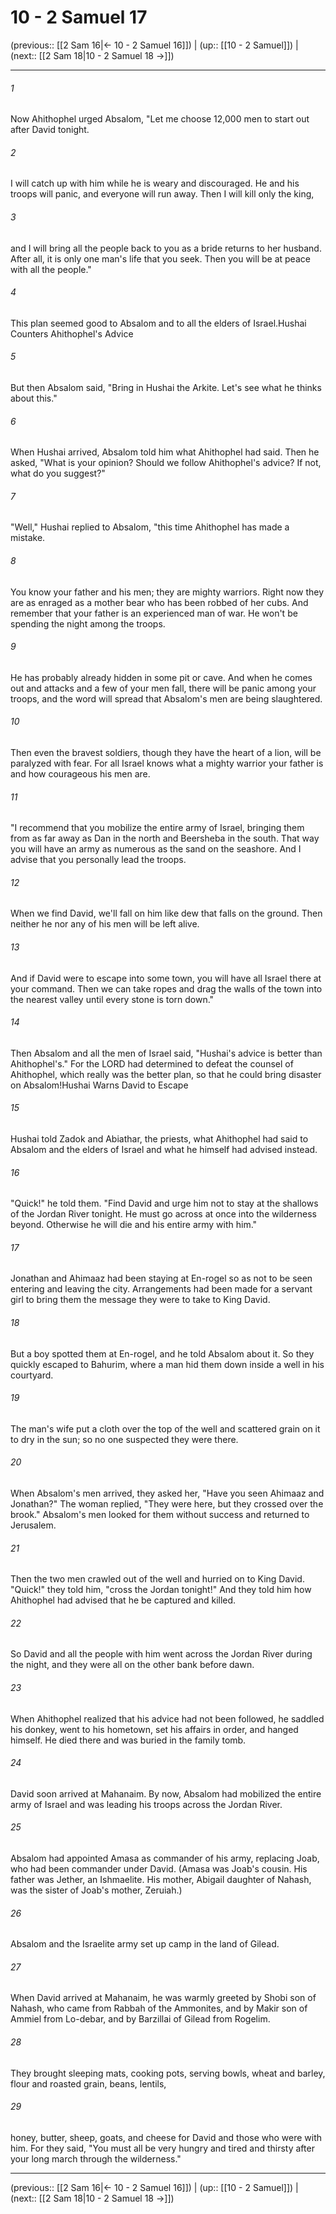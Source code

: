 # 10 - 2 Samuel 17

(previous:: [[2 Sam 16|← 10 - 2 Samuel 16]]) | (up:: [[10 - 2 Samuel]]) | (next:: [[2 Sam 18|10 - 2 Samuel 18 →]])

***


###### 1 
Now Ahithophel urged Absalom, "Let me choose 12,000 men to start out after David tonight. 

###### 2 
I will catch up with him while he is weary and discouraged. He and his troops will panic, and everyone will run away. Then I will kill only the king, 

###### 3 
and I will bring all the people back to you as a bride returns to her husband. After all, it is only one man's life that you seek. Then you will be at peace with all the people." 

###### 4 
This plan seemed good to Absalom and to all the elders of Israel.Hushai Counters Ahithophel's Advice 

###### 5 
But then Absalom said, "Bring in Hushai the Arkite. Let's see what he thinks about this." 

###### 6 
When Hushai arrived, Absalom told him what Ahithophel had said. Then he asked, "What is your opinion? Should we follow Ahithophel's advice? If not, what do you suggest?" 

###### 7 
"Well," Hushai replied to Absalom, "this time Ahithophel has made a mistake. 

###### 8 
You know your father and his men; they are mighty warriors. Right now they are as enraged as a mother bear who has been robbed of her cubs. And remember that your father is an experienced man of war. He won't be spending the night among the troops. 

###### 9 
He has probably already hidden in some pit or cave. And when he comes out and attacks and a few of your men fall, there will be panic among your troops, and the word will spread that Absalom's men are being slaughtered. 

###### 10 
Then even the bravest soldiers, though they have the heart of a lion, will be paralyzed with fear. For all Israel knows what a mighty warrior your father is and how courageous his men are. 

###### 11 
"I recommend that you mobilize the entire army of Israel, bringing them from as far away as Dan in the north and Beersheba in the south. That way you will have an army as numerous as the sand on the seashore. And I advise that you personally lead the troops. 

###### 12 
When we find David, we'll fall on him like dew that falls on the ground. Then neither he nor any of his men will be left alive. 

###### 13 
And if David were to escape into some town, you will have all Israel there at your command. Then we can take ropes and drag the walls of the town into the nearest valley until every stone is torn down." 

###### 14 
Then Absalom and all the men of Israel said, "Hushai's advice is better than Ahithophel's." For the LORD had determined to defeat the counsel of Ahithophel, which really was the better plan, so that he could bring disaster on Absalom!Hushai Warns David to Escape 

###### 15 
Hushai told Zadok and Abiathar, the priests, what Ahithophel had said to Absalom and the elders of Israel and what he himself had advised instead. 

###### 16 
"Quick!" he told them. "Find David and urge him not to stay at the shallows of the Jordan River tonight. He must go across at once into the wilderness beyond. Otherwise he will die and his entire army with him." 

###### 17 
Jonathan and Ahimaaz had been staying at En-rogel so as not to be seen entering and leaving the city. Arrangements had been made for a servant girl to bring them the message they were to take to King David. 

###### 18 
But a boy spotted them at En-rogel, and he told Absalom about it. So they quickly escaped to Bahurim, where a man hid them down inside a well in his courtyard. 

###### 19 
The man's wife put a cloth over the top of the well and scattered grain on it to dry in the sun; so no one suspected they were there. 

###### 20 
When Absalom's men arrived, they asked her, "Have you seen Ahimaaz and Jonathan?" The woman replied, "They were here, but they crossed over the brook." Absalom's men looked for them without success and returned to Jerusalem. 

###### 21 
Then the two men crawled out of the well and hurried on to King David. "Quick!" they told him, "cross the Jordan tonight!" And they told him how Ahithophel had advised that he be captured and killed. 

###### 22 
So David and all the people with him went across the Jordan River during the night, and they were all on the other bank before dawn. 

###### 23 
When Ahithophel realized that his advice had not been followed, he saddled his donkey, went to his hometown, set his affairs in order, and hanged himself. He died there and was buried in the family tomb. 

###### 24 
David soon arrived at Mahanaim. By now, Absalom had mobilized the entire army of Israel and was leading his troops across the Jordan River. 

###### 25 
Absalom had appointed Amasa as commander of his army, replacing Joab, who had been commander under David. (Amasa was Joab's cousin. His father was Jether, an Ishmaelite. His mother, Abigail daughter of Nahash, was the sister of Joab's mother, Zeruiah.) 

###### 26 
Absalom and the Israelite army set up camp in the land of Gilead. 

###### 27 
When David arrived at Mahanaim, he was warmly greeted by Shobi son of Nahash, who came from Rabbah of the Ammonites, and by Makir son of Ammiel from Lo-debar, and by Barzillai of Gilead from Rogelim. 

###### 28 
They brought sleeping mats, cooking pots, serving bowls, wheat and barley, flour and roasted grain, beans, lentils, 

###### 29 
honey, butter, sheep, goats, and cheese for David and those who were with him. For they said, "You must all be very hungry and tired and thirsty after your long march through the wilderness."

***

(previous:: [[2 Sam 16|← 10 - 2 Samuel 16]]) | (up:: [[10 - 2 Samuel]]) | (next:: [[2 Sam 18|10 - 2 Samuel 18 →]])
